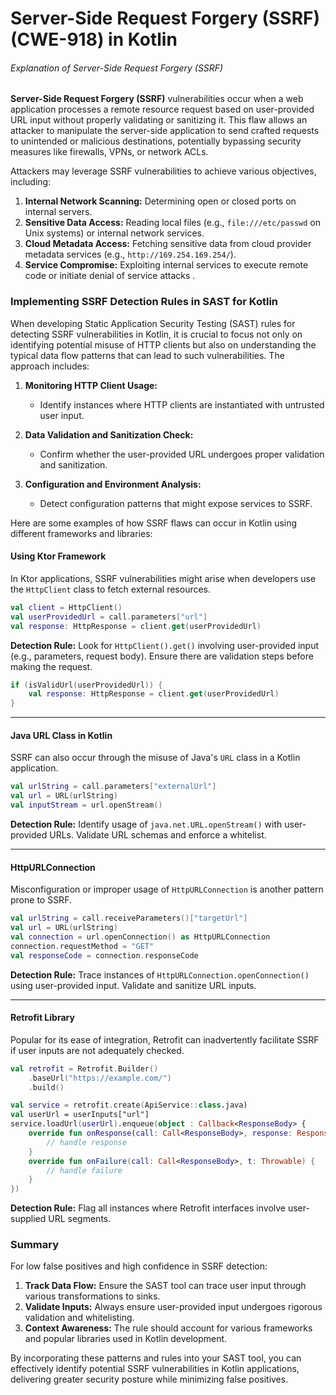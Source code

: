 # Server-Side Request Forgery (SSRF) (CWE-918) in Kotlin

###### Explanation of Server-Side Request Forgery (SSRF)

**Server-Side Request Forgery (SSRF)** vulnerabilities occur when a web application processes a remote resource request based on user-provided URL input without properly validating or sanitizing it. This flaw allows an attacker to manipulate the server-side application to send crafted requests to unintended or malicious destinations, potentially bypassing security measures like firewalls, VPNs, or network ACLs. 

Attackers may leverage SSRF vulnerabilities to achieve various objectives, including:
1. **Internal Network Scanning:** Determining open or closed ports on internal servers.
2. **Sensitive Data Access:** Reading local files (e.g., `file:///etc/passwd` on Unix systems) or internal network services.
3. **Cloud Metadata Access:** Fetching sensitive data from cloud provider metadata services (e.g., `http://169.254.169.254/`).
4. **Service Compromise:** Exploiting internal services to execute remote code or initiate denial of service attacks   .

### Implementing SSRF Detection Rules in SAST for Kotlin

When developing Static Application Security Testing (SAST) rules for detecting SSRF vulnerabilities in Kotlin, it is crucial to focus not only on identifying potential misuse of HTTP clients but also on understanding the typical data flow patterns that can lead to such vulnerabilities. The approach includes:

1. **Monitoring HTTP Client Usage:**
   - Identify instances where HTTP clients are instantiated with untrusted user input.

2. **Data Validation and Sanitization Check:**
   - Confirm whether the user-provided URL undergoes proper validation and sanitization.

3. **Configuration and Environment Analysis:**
   - Detect configuration patterns that might expose services to SSRF.

Here are some examples of how SSRF flaws can occur in Kotlin using different frameworks and libraries:

#### Using Ktor Framework
In Ktor applications, SSRF vulnerabilities might arise when developers use the `HttpClient` class to fetch external resources.

```kotlin
val client = HttpClient()
val userProvidedUrl = call.parameters["url"]
val response: HttpResponse = client.get(userProvidedUrl)
```

**Detection Rule:** Look for `HttpClient().get()` involving user-provided input (e.g., parameters, request body). Ensure there are validation steps before making the request.

```kotlin
if (isValidUrl(userProvidedUrl)) {
    val response: HttpResponse = client.get(userProvidedUrl)
}
```

---

#### Java URL Class in Kotlin
SSRF can also occur through the misuse of Java's `URL` class in a Kotlin application.

```kotlin
val urlString = call.parameters["externalUrl"]
val url = URL(urlString)
val inputStream = url.openStream()
```

**Detection Rule:** Identify usage of `java.net.URL.openStream()` with user-provided URLs. Validate URL schemas and enforce a whitelist.

---

#### HttpURLConnection
Misconfiguration or improper usage of `HttpURLConnection` is another pattern prone to SSRF.

```kotlin
val urlString = call.receiveParameters()["targetUrl"]
val url = URL(urlString)
val connection = url.openConnection() as HttpURLConnection
connection.requestMethod = "GET"
val responseCode = connection.responseCode
```

**Detection Rule:** Trace instances of `HttpURLConnection.openConnection()` using user-provided input. Validate and sanitize URL inputs.

---

#### Retrofit Library
Popular for its ease of integration, Retrofit can inadvertently facilitate SSRF if user inputs are not adequately checked.

```kotlin
val retrofit = Retrofit.Builder()
    .baseUrl("https://example.com/")
    .build()

val service = retrofit.create(ApiService::class.java)
val userUrl = userInputs["url"]
service.loadUrl(userUrl).enqueue(object : Callback<ResponseBody> {
    override fun onResponse(call: Call<ResponseBody>, response: Response<ResponseBody>) {
        // handle response
    }
    override fun onFailure(call: Call<ResponseBody>, t: Throwable) {
        // handle failure
    }
})
```

**Detection Rule:** Flag all instances where Retrofit interfaces involve user-supplied URL segments. 

### Summary

For low false positives and high confidence in SSRF detection:
1. **Track Data Flow:** Ensure the SAST tool can trace user input through various transformations to sinks.
2. **Validate Inputs:** Always ensure user-provided input undergoes rigorous validation and whitelisting.
3. **Context Awareness:** The rule should account for various frameworks and popular libraries used in Kotlin development.

By incorporating these patterns and rules into your SAST tool, you can effectively identify potential SSRF vulnerabilities in Kotlin applications, delivering greater security posture while minimizing false positives.